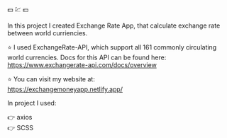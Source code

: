 :dollar: :chart: :dollar:    

In this project I created Exchange Rate App, that calculate exchange rate between world curriencies.    

:star: I used ExchangeRate-API, which support all 161 commonly circulating world currencies. Docs for this API can be found here:   
https://www.exchangerate-api.com/docs/overview    

:star: You can visit my website at:   
https://exchangemoneyapp.netlify.app/    

In project I used:   

:point_right: axios    
:point_right: SCSS
